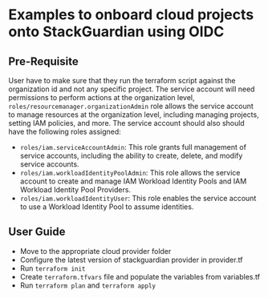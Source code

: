 # Examples to onboard cloud projects onto StackGuardian using OIDC

## Pre-Requisite
User have to make sure that they run the terraform script against the organization id and not any specific project. The service account will need permissions to perform actions at the organization level, `roles/resourcemanager.organizationAdmin` role allows the service account to manage resources at the organization level, including managing projects, setting IAM policies, and more.
The service account should also should have the following roles assigned: 
- `roles/iam.serviceAccountAdmin`: This role grants full management of service accounts, including the ability to create, delete, and modify service accounts.
- `roles/iam.workloadIdentityPoolAdmin`: This role allows the service account to create and manage IAM Workload Identity Pools and IAM Workload Identity Pool Providers.
- `roles/iam.workloadIdentityUser`: This role enables the service account to use a Workload Identity Pool to assume identities.

## User Guide

- Move to the appropriate cloud provider folder
- Configure the latest version of stackguardian provider in provider.tf
- Run `terraform init`
- Create `terraform.tfvars` file and populate the variables from variables.tf
- Run `terraform plan` and `terraform apply`

